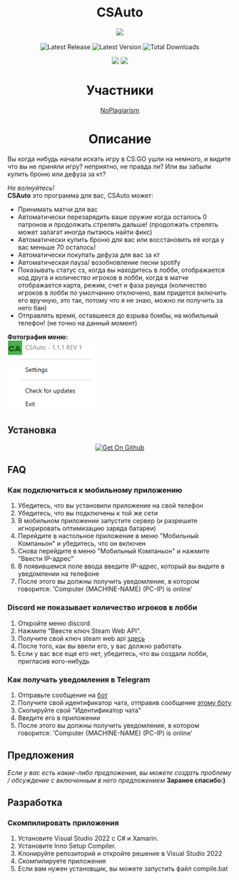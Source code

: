 <h1 align="center">CSAuto</h1>
<!--
<p align="center">
   <a href="https://www.virustotal.com/gui/file/f68ba52499a4158e2d72876c33ea8ee5ade3ab496b2da4bbcb109383a29a61ed?nocache=1"><img src="https://github.com/MurkyYT/CSAuto/blob/dev/virustotal_icon.png?raw=true" height="40" alt="VirusTotal scan"></a>
</p>
-->
<p align="center">
  <a href="https://discord.gg/57ZEVZgm5W"><img src="https://dcbadge.vercel.app/api/server/57ZEVZgm5W"></a>
</p>
<p align="center">
  <img width="auto" src="https://img.shields.io/github/release-date/murkyyt/csauto?label=Latest%20release&style=for-the-badge" alt="Latest Release">
  <img width="auto" src="https://img.shields.io/github/v/tag/murkyyt/csauto?label=Latest%20version&style=for-the-badge" alt="Latest Version">
  <img width="auto" src="https://img.shields.io/github/downloads/murkyyt/csauto/total?color=brightgreen&label=Total%20downloads&style=for-the-badge" alt="Total Downloads">
</p>
<p align="center">
  <a href="https://github.com/MurkyYT/CSAuto/blob/master/README.md"><img src="https://img.shields.io/badge/язык-англ-red.svg?style=for-the-badge"></a>
  <a href="https://github.com/MurkyYT/CSAuto/blob/master/README_ru.md"><img src="https://img.shields.io/badge/язык-рус-yellow.svg?style=for-the-badge"></a>
</p>
<h1 align="center">Участники</h1>
<p align="center">    
  <a href="https://github.com/NoPlagiarism">NoPlagiarism</a>
  <!-- more links here -->
</p>

<h1 align="center">Описание</h1>
Вы когда нибудь начали искать игру в CS:GO ушли на немного, и видите что вы не приняли игру?
неприятно, не правда ли?
Или вы забыли купить броню или дефуза за кт?

*Не волнуйтесь!*  
**CSAuto** это программа для вас, CSAuto может:
* Принимать матчи для вас
* Автоматически перезарядить ваше оружие когда осталось 0 патронов и продолжать стрелять дальше! (продолжать стрелять может залагат иногда пытаюсь найти фикс)
* Автоматически купить броню для вас или восстановить её когда у вас меньше 70 осталось!
* Автоматически покупать дефуза для вас за кт
* Автоматическая пауза/ возобновление песни spotify
* Показывать статус cs, когда вы находитесь в лобби, отображается код друга и количество игроков в лобби, когда в матче отображается карта, режим, счет и фаза раунда (количество игроков в лобби по умолчанию отключено, вам придется включить его вручную, это так, потому что я не знаю, можно ли получить за него бан)
* Отправлять время, оставшееся до взрыва бомбы, на мобильный телефон! (не точно на данный момент)

**Фотография меню:**  
![right-click-menu](menuimage.png)
## Установка
<p align="center">    
  <a href="https://github.com/murkyyt/csauto/releases"><img src="https://github.com/machiav3lli/oandbackupx/blob/034b226cea5c1b30eb4f6a6f313e4dadcbb0ece4/badge_github.png" height="80" alt="Get On Github"></a>
</p>

## FAQ
### **Как подключиться к мобильному приложению**
  1. Убедитесь, что вы установили приложение на свой телефон
  2. Убедитесь, что вы подключены к той же сети
  3. В мобильном приложении запустите сервер (и разрешите игнорировать оптимизацию заряда батареи)
  4. Перейдите в настольное приложение в меню "Мобильный Компаньон" и убедитесь, что он включен
  5. Снова перейдите в меню "Мобильный Компаньон" и нажмите "Ввести IP-адрес"
  6. В появившемся поле ввода введите IP-адрес, который вы видите в уведомлении на телефоне
  7. После этого вы должны получить уведомление, в котором говорится: 'Computer {MACHINE-NAME} (PC-IP) is online'
### **Discord не показывает количество игроков в лобби**
   1. Откройте меню discord
   2. Нажмите "Ввесте ключ Steam Web API".
   3. Получите свой ключ steam web api [здесь](https://steamcommunity.com/dev)
   4. После того, как вы ввели его, у вас должно работать
   5. Если у вас все еще его нет, убедитесь, что вы создали лобби, пригласив кого-нибудь
### **Как получать уведомления в Telegram**
   1. Отправьте сообщение на [бот](https://t.me/csautonotification_bot)
   2. Получите свой идентификатор чата, отправив сообщение [этому боту](https://t.me/raw_info_bot)
   3. Скопируйте свой "Идентификатор чата"
   4. Введите его в приложении
   5. После этого вы должны получить уведомление, в котором говорится: 'Computer {MACHINE-NAME} (PC-IP) is online'
## Предложения
*Если у вас есть какие-либо предложения, вы можете создать проблему / обсуждение с включенным в него предложением*
**Заранее спасибо:)**
## Разработка

### Скомпилировать приложения

1. Установите Visual Studio 2022 с C# и Xamarin.
2. Установите Inno Setup Compiler.
3. Клонируйте репозиторий и откройте решение в Visual Studio 2022
4. Скомпилируете приложения
5. Если вам нужен установщик, вы можете запустить файл compile.bat
